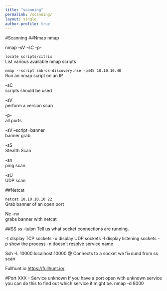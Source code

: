 ```yaml
---
title: "scanning"
permalink: /scanning/
layout: single
author-profile: true
---
```


#Scanning
##Nmap
nmap <ip>

nmap -sV -sC -p- <ip>

`locate scripts/citrix`                                            
List various available nmap scripts

`nmap --script smb-os-discovery.nse -p445 10.10.10.40`             
Run an nmap script on an IP 

-sC                                                                
scripts should be used

-sV                                                                
perform a version scan

-p-                                                                
all ports

-sV –script=banner                                                 
banner grab

-sS                                                                
Stealth Scan

-sn                                                                
ping scan

-sU                                                                
UDP scan
  
##Netcat

`netcat 10.10.10.10 22`                                            
Grab banner of an open port 

Nc -nv     <ip> <port>                                             
grabs banner with netcat

##SS
ss -tulpn
Tell us what socket connections are running.

-t display TCP sockets
-u display UDP sockets
-l display listening sockets
-p show the process
-n doesn’t resolve service name

Ssh -L 10000:localhost:10000 <username>@<ip>
Connects to a socket we fi=ound from ss scan

Fullhunt.io
https://fullhunt.io/

#Port XXX - Service unknown
If you have a port open with unknown service you can do this to find out which service it might be.
nmap -d <ip> 8000

